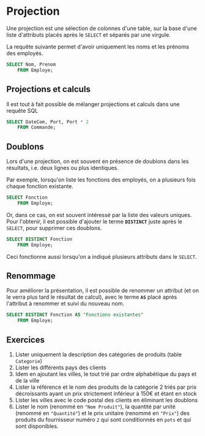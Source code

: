 # Projection

Une projection est une sélection de colonnes d'une table, sur la base d'une liste d'attributs placés après le `SELECT` et séparés par une virgule.

La requête suivante permet d'avoir uniquement les noms et les prénoms des employés.

```sql
SELECT Nom, Prenom
    FROM Employe;
```

## Projections et calculs

Il est tout à fait possible de mélanger projections et calculs dans une requête SQL

```sql
SELECT DateCom, Port, Port * 2 
    FROM Commande;
```


## Doublons

Lors d'une projection, on est souvent en présence de doublons dans les résultats, i.e. deux lignes ou plus identiques.

Par exemple, lorsqu'on liste les fonctions des employés, on a plusieurs fois chaque fonction existante.

```sql
SELECT Fonction
    FROM Employe;
```

Or, dans ce cas, on est souvent intéressé par la liste des valeurs uniques. Pour l'obtenir, il est possible d'ajouter le terme **`DISTINCT`** juste après le `SELECT`, pour supprimer ces doublons.

```sql
SELECT DISTINCT Fonction
    FROM Employe;
```

Ceci fonctionne aussi lorsqu'on a indiqué plusieurs attributs dans le `SELECT`.

## Renommage

Pour améliorer la présentation, il est possible de renommer un attribut (et on le verra plus tard le résultat de calcul), avec le terme **`AS`** placé après l'attribut à renommer et suivi du nouveau nom.

```sql
SELECT DISTINCT Fonction AS "Fonctions existantes"
    FROM Employe;
```

## Exercices

1. Lister uniquement la description des catégories de produits (table `Categorie`)
2. Lister les différents pays des clients
3. Idem en ajoutant les villes, le tout trié par ordre alphabétique du pays et de la ville
4. Lister la référence et le nom des produits de la catégorie 2 triés par prix décroissants ayant un prix strictement inférieur à 150€ et étant en stock
5. Lister les villes avec le code postal des clients en éliminant les doublons 
6. Lister le nom (renommé en `"Nom Produit"`), la quantité par unité (renommé en  `"Quantité"`) et le prix unitaire (renommé en  `"Prix"`) des produits du fournisseur numéro `2` qui sont conditionnés en `pots` et qui sont disponibles.